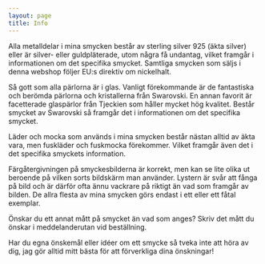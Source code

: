 ```yaml
---
layout: page
title: Info
---
```


Alla metalldelar i mina smycken består av sterling silver 925 (äkta silver) eller är silver- eller guldpläterade, utom några få undantag, vilket framgår i informationen om det specifika smycket. Samtliga smycken som säljs i denna webshop följer EU:s direktiv om nickelhalt.

Så gott som alla pärlorna är i glas. Vanligt förekommande är de fantastiska och berömda pärlorna och kristallerna från Swarovski. En annan favorit är facetterade glaspärlor från Tjeckien som håller mycket hög kvalitet. Består smycket av Swarovski så framgår det i informationen om det specifika smycket.

Läder och mocka som används i mina smycken består nästan alltid av äkta vara, men fuskläder och fuskmocka förekommer. Vilket framgår även det i det specifika smyckets information.

Färgåtergivningen på smyckesbilderna är korrekt, men kan se lite olika ut beroende på vilken sorts bildskärm man använder. Lystern är svår att fånga på bild och är därför ofta ännu vackrare på riktigt än vad som framgår av bilden.
De allra flesta av mina smycken görs endast i ett eller ett fåtal exemplar.

Önskar du ett annat mått på smycket än vad som anges? Skriv det mått du önskar i meddelanderutan vid beställning.

Har du egna önskemål eller idéer om ett smycke så tveka inte att höra av dig, jag gör alltid mitt bästa för att förverkliga dina önskningar!